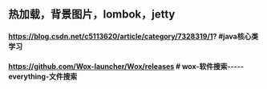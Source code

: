 ## 热加载，背景图片，lombok，jetty
#### https://blog.csdn.net/c5113620/article/category/7328319/1?  #java核心类学习
#### https://github.com/Wox-launcher/Wox/releases  #  wox-软件搜索-----everything-文件搜索